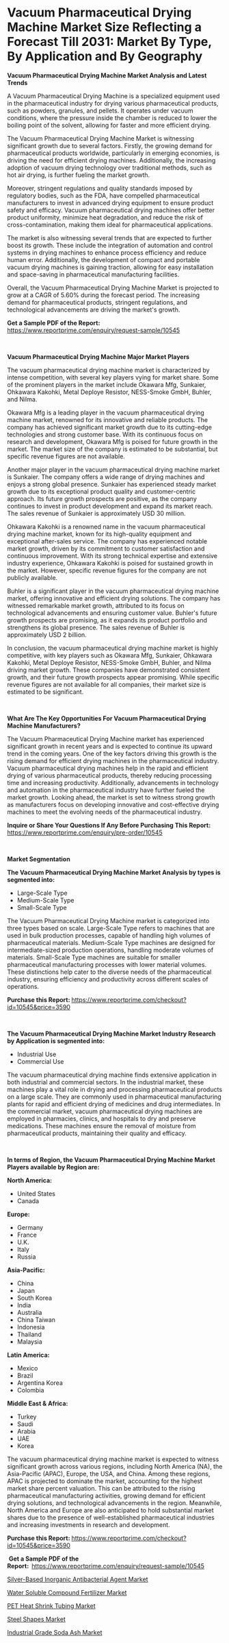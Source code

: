 <p><h1>Vacuum Pharmaceutical Drying Machine Market Size Reflecting a Forecast Till 2031: Market By Type, By Application and By Geography</h1></p><p><strong>Vacuum Pharmaceutical Drying Machine Market Analysis and Latest Trends</strong></p>
<p><p>A Vacuum Pharmaceutical Drying Machine is a specialized equipment used in the pharmaceutical industry for drying various pharmaceutical products, such as powders, granules, and pellets. It operates under vacuum conditions, where the pressure inside the chamber is reduced to lower the boiling point of the solvent, allowing for faster and more efficient drying.</p><p>The Vacuum Pharmaceutical Drying Machine Market is witnessing significant growth due to several factors. Firstly, the growing demand for pharmaceutical products worldwide, particularly in emerging economies, is driving the need for efficient drying machines. Additionally, the increasing adoption of vacuum drying technology over traditional methods, such as hot air drying, is further fueling the market growth.</p><p>Moreover, stringent regulations and quality standards imposed by regulatory bodies, such as the FDA, have compelled pharmaceutical manufacturers to invest in advanced drying equipment to ensure product safety and efficacy. Vacuum pharmaceutical drying machines offer better product uniformity, minimize heat degradation, and reduce the risk of cross-contamination, making them ideal for pharmaceutical applications.</p><p>The market is also witnessing several trends that are expected to further boost its growth. These include the integration of automation and control systems in drying machines to enhance process efficiency and reduce human error. Additionally, the development of compact and portable vacuum drying machines is gaining traction, allowing for easy installation and space-saving in pharmaceutical manufacturing facilities.</p><p>Overall, the Vacuum Pharmaceutical Drying Machine Market is projected to grow at a CAGR of 5.60% during the forecast period. The increasing demand for pharmaceutical products, stringent regulations, and technological advancements are driving the market's growth.</p></p>
<p><strong>Get a Sample PDF of the Report:&nbsp;</strong> <a href="https://www.reportprime.com/enquiry/request-sample/10545">https://www.reportprime.com/enquiry/request-sample/10545</a></p>
<p>&nbsp;</p>
<p><strong>Vacuum Pharmaceutical Drying Machine Major Market Players</strong></p>
<p><p>The vacuum pharmaceutical drying machine market is characterized by intense competition, with several key players vying for market share. Some of the prominent players in the market include Okawara Mfg, Sunkaier, Ohkawara Kakohki, Metal Deploye Resistor, NESS-Smoke GmbH, Buhler, and Nilma.</p><p>Okawara Mfg is a leading player in the vacuum pharmaceutical drying machine market, renowned for its innovative and reliable products. The company has achieved significant market growth due to its cutting-edge technologies and strong customer base. With its continuous focus on research and development, Okawara Mfg is poised for future growth in the market. The market size of the company is estimated to be substantial, but specific revenue figures are not available.</p><p>Another major player in the vacuum pharmaceutical drying machine market is Sunkaier. The company offers a wide range of drying machines and enjoys a strong global presence. Sunkaier has experienced steady market growth due to its exceptional product quality and customer-centric approach. Its future growth prospects are positive, as the company continues to invest in product development and expand its market reach. The sales revenue of Sunkaier is approximately USD 30 million.</p><p>Ohkawara Kakohki is a renowned name in the vacuum pharmaceutical drying machine market, known for its high-quality equipment and exceptional after-sales service. The company has experienced notable market growth, driven by its commitment to customer satisfaction and continuous improvement. With its strong technical expertise and extensive industry experience, Ohkawara Kakohki is poised for sustained growth in the market. However, specific revenue figures for the company are not publicly available.</p><p>Buhler is a significant player in the vacuum pharmaceutical drying machine market, offering innovative and efficient drying solutions. The company has witnessed remarkable market growth, attributed to its focus on technological advancements and ensuring customer value. Buhler's future growth prospects are promising, as it expands its product portfolio and strengthens its global presence. The sales revenue of Buhler is approximately USD 2 billion.</p><p>In conclusion, the vacuum pharmaceutical drying machine market is highly competitive, with key players such as Okawara Mfg, Sunkaier, Ohkawara Kakohki, Metal Deploye Resistor, NESS-Smoke GmbH, Buhler, and Nilma driving market growth. These companies have demonstrated consistent growth, and their future growth prospects appear promising. While specific revenue figures are not available for all companies, their market size is estimated to be significant.</p></p>
<p>&nbsp;</p>
<p><strong>What Are The Key Opportunities For Vacuum Pharmaceutical Drying Machine Manufacturers?</strong></p>
<p><p>The Vacuum Pharmaceutical Drying Machine market has experienced significant growth in recent years and is expected to continue its upward trend in the coming years. One of the key factors driving this growth is the rising demand for efficient drying machines in the pharmaceutical industry. Vacuum pharmaceutical drying machines help in the rapid and efficient drying of various pharmaceutical products, thereby reducing processing time and increasing productivity. Additionally, advancements in technology and automation in the pharmaceutical industry have further fueled the market growth. Looking ahead, the market is set to witness strong growth as manufacturers focus on developing innovative and cost-effective drying machines to meet the evolving needs of the pharmaceutical industry.</p></p>
<p><strong>Inquire or Share Your Questions If Any Before Purchasing This Report:</strong> <a href="https://www.reportprime.com/enquiry/pre-order/10545">https://www.reportprime.com/enquiry/pre-order/10545</a></p>
<p>&nbsp;</p>
<p><strong>Market Segmentation</strong></p>
<p><strong>The Vacuum Pharmaceutical Drying Machine Market Analysis by types is segmented into:</strong></p>
<p><ul><li>Large-Scale Type</li><li>Medium-Scale Type</li><li>Small-Scale Type</li></ul></p>
<p><p>The Vacuum Pharmaceutical Drying Machine market is categorized into three types based on scale. Large-Scale Type refers to machines that are used in bulk production processes, capable of handling high volumes of pharmaceutical materials. Medium-Scale Type machines are designed for intermediate-sized production operations, handling moderate volumes of materials. Small-Scale Type machines are suitable for smaller pharmaceutical manufacturing processes with lower material volumes. These distinctions help cater to the diverse needs of the pharmaceutical industry, ensuring efficiency and productivity across different scales of operations.</p></p>
<p><strong>Purchase this Report:&nbsp;</strong><a href="https://www.reportprime.com/checkout?id=10545&price=3590">https://www.reportprime.com/checkout?id=10545&price=3590</a></p>
<p>&nbsp;</p>
<p><strong>The Vacuum Pharmaceutical Drying Machine Market Industry Research by Application is segmented into:</strong></p>
<p><ul><li>Industrial Use</li><li>Commercial Use</li></ul></p>
<p><p>The vacuum pharmaceutical drying machine finds extensive application in both industrial and commercial sectors. In the industrial market, these machines play a vital role in drying and processing pharmaceutical products on a large scale. They are commonly used in pharmaceutical manufacturing plants for rapid and efficient drying of medicines and drug intermediates. In the commercial market, vacuum pharmaceutical drying machines are employed in pharmacies, clinics, and hospitals to dry and preserve medications. These machines ensure the removal of moisture from pharmaceutical products, maintaining their quality and efficacy.</p></p>
<p>&nbsp;</p>
<p><strong>In terms of Region, the Vacuum Pharmaceutical Drying Machine Market Players available by Region are:</strong></p>
<p>
    <p> <strong> North America: </strong>
        <ul>
            <li>United States</li>
            <li>Canada</li>
        </ul>
        </p> 
    <p> <strong> Europe: </strong>
        <ul>
            <li>Germany</li>
            <li>France</li>
            <li>U.K.</li>
            <li>Italy</li>
            <li>Russia</li>
        </ul>
        </p> 
    <p> <strong> Asia-Pacific: </strong>
        <ul>
            <li>China</li>
            <li>Japan</li>
            <li>South Korea</li>
            <li>India</li>
            <li>Australia</li>
            <li>China Taiwan</li>
            <li>Indonesia</li>
            <li>Thailand</li>
            <li>Malaysia</li>
        </ul>
        </p> 
    <p> <strong> Latin America: </strong>
        <ul>
            <li>Mexico</li>
            <li>Brazil</li>
            <li>Argentina Korea</li>
            <li>Colombia</li>
        </ul>
        </p> 
    <p> <strong> Middle East & Africa: </strong>
        <ul>
            <li>Turkey</li>
            <li>Saudi</li>
            <li>Arabia</li>
            <li>UAE</li>
            <li>Korea</li>
        </ul>
    </p>
    </p>
<p><p>The vacuum pharmaceutical drying machine market is expected to witness significant growth across various regions, including North America (NA), the Asia-Pacific (APAC), Europe, the USA, and China. Among these regions, APAC is projected to dominate the market, accounting for the highest market share percent valuation. This can be attributed to the rising pharmaceutical manufacturing activities, growing demand for efficient drying solutions, and technological advancements in the region. Meanwhile, North America and Europe are also anticipated to hold substantial market shares due to the presence of well-established pharmaceutical industries and increasing investments in research and development.</p></p>
<p><strong>Purchase this Report: </strong><a href="https://www.reportprime.com/checkout?id=10545&price=3590">https://www.reportprime.com/checkout?id=10545&price=3590</a></p>
<p>&nbsp;<strong>Get a Sample PDF of the Report:&nbsp;&nbsp;</strong><a href="https://www.reportprime.com/enquiry/request-sample/10545">https://www.reportprime.com/enquiry/request-sample/10545</a></p>
<p><strong></strong></p>
<p><p><a href="https://medium.com/@wyattconn1966/silver-based-inorganic-antibacterial-agent-market-size-and-market-trends-complete-industry-f96c30717ba4">Silver-Based Inorganic Antibacterial Agent Market</a></p><p><a href="https://medium.com/@wyattconn1966/water-soluble-compound-fertilizer-market-outlook-industry-overview-and-forecast-2024-to-2031-02ecb4d47c50">Water Soluble Compound Fertilizer Market</a></p><p><a href="https://medium.com/@wyattconn1966/pet-heat-shrink-tubing-market-size-cagr-trends-2024-2030-16260b2b2bca">PET Heat Shrink Tubing Market</a></p><p><a href="https://medium.com/@ericsanford98567/steel-shapes-market-share-evolution-and-market-growth-trends-2024-2031-595820a35553">Steel Shapes Market</a></p><p><a href="https://medium.com/@wyattconn1966/industrial-grade-soda-ash-market-competitive-analysis-market-trends-and-forecast-to-2031-03a02f25cd0c">Industrial Grade Soda Ash Market</a></p></p>